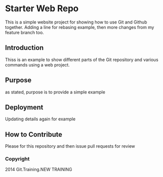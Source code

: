 # Starter Web Repo

This is a simple website project for showing how to use Git and Github together. Adding a line for rebasing example, then more changes from my feature branch too.

## Introduction 

Thiss is an example to show different parts of the Git repository and various commands using a web project.

## Purpose

as stated, purpose is to provide a simple example

## Deployment

Updating details again for example

## How to Contribute

Please for this repository and then issue pull requests for review

### Copyright

2014 Git.Training.NEW TRAINING
